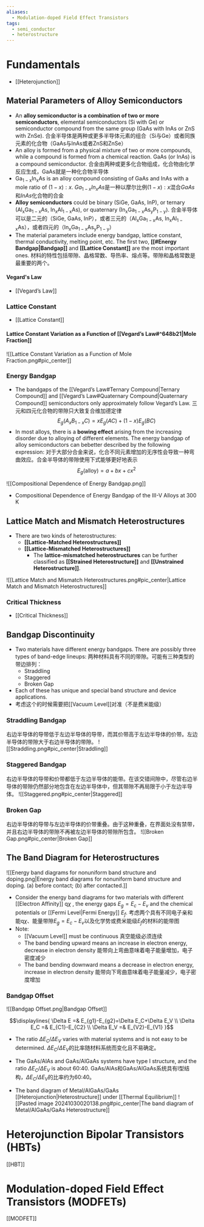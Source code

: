```yaml
---
aliases:
  - Modulation-doped Field Effect Transistors
tags:
  - semi_conductor
  - heterostructure
---
```


# Fundamentals

- [[Heterojunction]]

## Material Parameters of Alloy Semiconductors

- An **alloy semiconductor is a combination of two or more semiconductors**, elemental semiconductors ($\text{Si}$ with $\text{Ge}$) or semiconductor compound from the same group ($\text{GaAs}$ with $\text{InAs}$ or $\text{ZnS}$ with $\text{ZnSe}$).
  合金半导体是两种或更多半导体元素的组合（Si与Ge）或者同族元素的化合物（GaAs与InAs或者ZnS和ZnSe）
- An alloy is formed from a physical mixture of two or more compounds, while a compound is formed from a chemical reaction. $\text{GaAs}$ (or $\text{InAs}$) is a compound semiconductor.
  合金由两种或更多化合物组成，化合物由化学反应生成，GaAs就是一种化合物半导体
- $\mathrm{Ga_{1−x} In_x As}$ is an alloy compound consisting of $\mathrm{GaAs}$ and $\mathrm{InAs}$ with a mole ratio of $(1−x):x$.
  $Ga_{1-x}In_xAs$是一种以摩尔比例$(1−x):x$混合$GaAs$和$InAs$化合物的合金
- **Alloy semiconductors** could be binary ($\mathrm{SiGe}$, $\mathrm{GaAs}$, $\mathrm{InP}$), or ternary ($\mathrm{Al_x Ga_{1-x} As}$, $\mathrm{In_x Al_{1-x} As}$), or quaternary ($\mathrm{In_x Ga_{1-x} As_y P_{1-y}}$).
  合金半导体可以是二元的（$\mathrm{SiGe}$, $\mathrm{GaAs}$, $\mathrm{InP}$），或者三元的（$\mathrm{Al_x Ga_{1-x} As}$, $\mathrm{In_x Al_{1-x} As}$），或者四元的（$\mathrm{In_x Ga_{1-x} As_y P_{1-y}}$）
- The material parameters include energy bandgap, lattice constant, thermal conductivity, melting point, etc. The first two, **[[#Energy Bandgap|Bandgap]]** and **[[Lattice Constant]]** are the most important ones.
  材料的特性包括带隙、晶格常数、导热率、熔点等。带隙和晶格常数是最重要的两个。

#### Vegard's Law

- [[Vegard’s Law]]

### Lattice Constant

- [[Lattice Constant]]

#### Lattice Constant Variation as a Function of [[Vegard’s Law#^648b21|Mole Fraction]]

![[Lattice Constant Variation as a Function of Mole Fraction.png#pic_center]]

### Energy Bandgap

- The bandgaps of the [[Vegard’s Law#Ternary Compound|Ternary Compound]] and [[Vegard’s Law#Quaternary Compound|Quaternary Compound]] semiconductors only approximately follow Vegard’s Law.
  三元和四元化合物的带隙只大致复合维加德定律$$E_g(A_xB_{1-x}C)=xE_g(AC)+(1-x)E_g(BC)$$
- In most alloys, there is a **bowing effect** arising from the increasing disorder due to alloying of different elements. The energy bandgap of alloy semiconductors can bebetter described by the following expression:
  对于大部分合金来说，化合不同元素增加的无序性会导致一种弯曲效应。合金半导体的带隙使用下式能够更好地表示$$E_g(\mathrm{alloy})=a+bx+cx^2$$

![[Compositional Dependence of Energy Bandgap.png]]
- Compositional Dependence of Energy Bandgap of the III-V Alloys at 300 K

## Lattice Match and Mismatch Heterostructures

- There are two kinds of heterostructures:
	- **[[Lattice-Matched Heterostructures]]**
	- **[[Lattice-Mismatched Heterostructures]]**
		- The **lattice-mismatched heterostructures** can be further classified as **[[Strained Heterostructure]]** and **[[Unstrained Heterostructure]]**.

![[Lattice Match and Mismatch Heterostructures.png#pic_center|Lattice Match and Mismatch Heterostructures]]

### Critical Thickness

- [[Critical Thickness]]

## Bandgap Discontinuity

- Two materials have different energy bandgaps. There are possibly three types of band-edge lineups:
  两种材料具有不同的带隙。可能有三种类型的带边排列：
	- Straddling
	- Staggered
	- Broken Gap
- Each of these has unique and special band structure and device applications.
- 考虑这个的时候需要把[[Vacuum Level]]对准（不是费米能级）

### Straddling Bandgap

右边半导体的导带低于左边半导体的导带，而其价带高于左边半导体的价带。左边半导体的带隙大于右边半导体的带隙。
![[Straddling.png#pic_center|Straddling]]

### Staggered Bandgap

右边半导体的导带和价带都低于左边半导体的能带。在该交错间隙中，尽管右边半导体的带隙仍然部分地包含在左边半导体中，但其带隙不再局限于小于左边半导体。
![[Staggered.png#pic_center|Staggered]]

### Broken Gap

右边半导体的导带与左边半导体的价带重叠。由于这种重叠，在界面处没有禁带，并且右边半导体的带隙不再被左边半导体的带隙所包含。
![[Broken Gap.png#pic_center|Broken Gap]]

## The Band Diagram for Heterostructures

![[Energy band diagrams for nonuniform band structure and doping.png|Energy band diagrams for nonuniform band structure and doping. (a) before contact; (b) after contacted.]]

- Consider the energy band diagrams for two materials with different [[Electron Affinity]] $\mathrm{q}\chi$ , the energy gaps $E_g=E_c-E_v$ and the chemical potentials or [[Fermi Level|Fermi Energy]] $E_f$.
  考虑两个具有不同电子亲和能$\mathrm{q}\chi$、能量带隙$E_g=E_c-E_v$以及化学势或费米能级$E_f$的材料的能带图
- Note:
	- [[Vacuum Level]] must be continuous
	  真空能级必须连续
	- The band bending upward means an increase in electron energy, decrease in electron density
	  能带向上弯曲意味着电子能量增加，电子密度减少
	- The band bending downward means a decrease in electron energy, increase in electron density
	  能带向下弯曲意味着电子能量减少，电子密度增加

### Bandgap Offset

![[Bandgap Offset.png|Bandgap Offset]]

$$\displaylines{
\Delta E =& E_{g1}-E_{g2}=\Delta E_C+\Delta E_V \\
\Delta E_C =& E_{C1}-E_{C2} \\
\Delta E_V =& E_{V2}-E_{V1}
}$$
- The ratio $\Delta E_C/\Delta E_V$ varies with material systems and is not easy to be determined.
  $\Delta E_C/\Delta E_V$的比率随材料系统而变化且不易确定。
- The $\mathrm{GaAs/AlAs}$ and $\mathrm{GaAs/AlGaAs}$ systems have type I structure, and the ratio $\Delta E_C/\Delta E_V$ is about 60:40.
  $\mathrm{GaAs/AlAs}$和$\mathrm{GaAs/AlGaAs}$系统具有Ⅰ型结构，$\Delta E_C/\Delta E_V$的比率约为60:40。

- The band diagram of Metal/AlGaAs/GaAs [[Heterojunction|Heterostructure]] under [[Thermal Equilibrium]]
![[Pasted image 20241030020138.png#pic_center|The band diagram of Metal/AlGaAs/GaAs Heterostructure]]
# Heterojunction Bipolar Transistors (HBTs)

[[HBT]]

# Modulation-doped Field Effect Transistors (MODFETs)

[[MODFET]]
